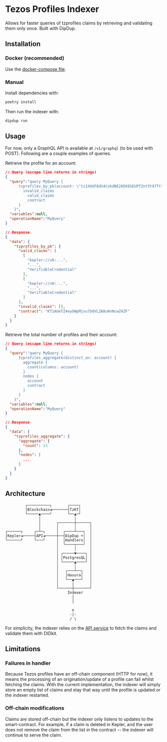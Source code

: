 # Tezos Profiles Indexer

Allows for faster queries of tzprofiles claims by retrieving and validating
them only once. Built with DipDup.

## Installation

### Docker (recommended)

Use the [docker-compose file](../docker-compose.yml).

### Manual
Install dependencies with:
```bash
poetry install
```

Then run the indexer with:
```bash
dipdup run
```

## Usage

For now, only a GraphQL API is available at `/v1/graphql` (to be used with
POST). Following are a couple examples of queries.

Retrieve the profile for an account:
```json
// Query (escape line returns in strings)
{
  "query":"query MyQuery {
      tzprofiles_by_pk(account: \"tz1XUUF8dS4CxkdNE26DX8SEUPTZnt5t97Tt\") {
        invalid_claims
          valid_claims
          contract
      }
    }",
  "variables":null,
  "operationName":"MyQuery"
}

// Response
{
  "data": {
    "tzprofiles_by_pk": {
      "valid_claims": [
        [
          "kepler://v0:...",
          "...",
          "VerifiableCredential"
        ],
        [
          "kepler://v0:...",
          "...",
          "VerifiableCredential"
        ]
      ],
      "invalid_claims": [],
      "contract": "KT1AUeTZ4eyGWpMjxu7b8VLZA8uHnNcwZ4ZF"
    }
  }
}
```

Retrieve the total number of profiles and their account:
```json
// Query (escape line returns in strings)
{
  "query":"query MyQuery {
      tzprofiles_aggregate(distinct_on: account) {
        aggregate {
          count(columns: account)
        }
        nodes {
          account
          contract
        }
      }
    }",
  "variables":null,
  "operationName":"MyQuery"
}

// Response
{
  "data": {
    "tzprofiles_aggregate": {
      "aggregate": {
        "count": 13
      },
      "nodes": [
        ...
      ]
    }
  }
}
```

## Architecture

```
         ┌──────────┐       ┌────┐
         │Blockchain◄───────┤TzKT│
         └─────▲────┘       └──▲─┘
               │               │
               │       ┌───────┼──────┐
               │       │       │      │
┌──────┐     ┌─┴─┐     │  ┌────┴───┐  │
│Kepler◄─────┤API◄─────┼──┤DipDup +│  │
└──────┘     └───┘     │  │Handlers│  │
                       │  └────┬───┘  │
                       │       │      │
                       │ ┌─────▼────┐ │
                       │ │PostgresQL│ │
                       │ └─────▲────┘ │
                       │       │      │
                       │   ┌───┴──┐   │
                       │   │Hasura│   │
                       │   └──▲───┘   │
                       │      │       │
                       └──────┼───────┘
                            Indexer
                              │
                              │

                              o
                             -|-
                             / \
```

For simplicity, the indexer relies on the [API service](../service) to fetch the
claims and validate them with DIDkit.

## Limitations

### Failures in handler

Because Tezos profiles have an off-chain component (HTTP for now), it means the
processing of an origination/update of a profile can fail whilst fetching the
claims. With the current implementation, the indexer will simply store an empty
list of claims and stay that way until the profile is updated or the indexer
restarted.

### Off-chain modifications

Claims are stored off-chain but the indexer only listens to updates to the
smart-contract. For example, if a claim is deleted in Kepler, and the user does
not remove the claim from the list in the contract -- the indexer will continue
to serve the claim.
